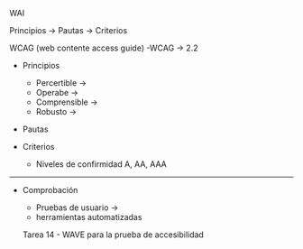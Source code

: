WAI



Principios -> Pautas -> Criterios

WCAG (web contente access guide)
-WCAG -> 2.2


- Principios
    - Percertible ->
    - Operabe ->
    - Comprensible ->
    - Robusto ->


- Pautas

- Criterios
    -  Niveles de confirmidad A, AA, AAA

---

- Comprobación
    - Pruebas de usuario ->
    - herramientas automatizadas


    Tarea 14 - WAVE para la prueba de accesibilidad